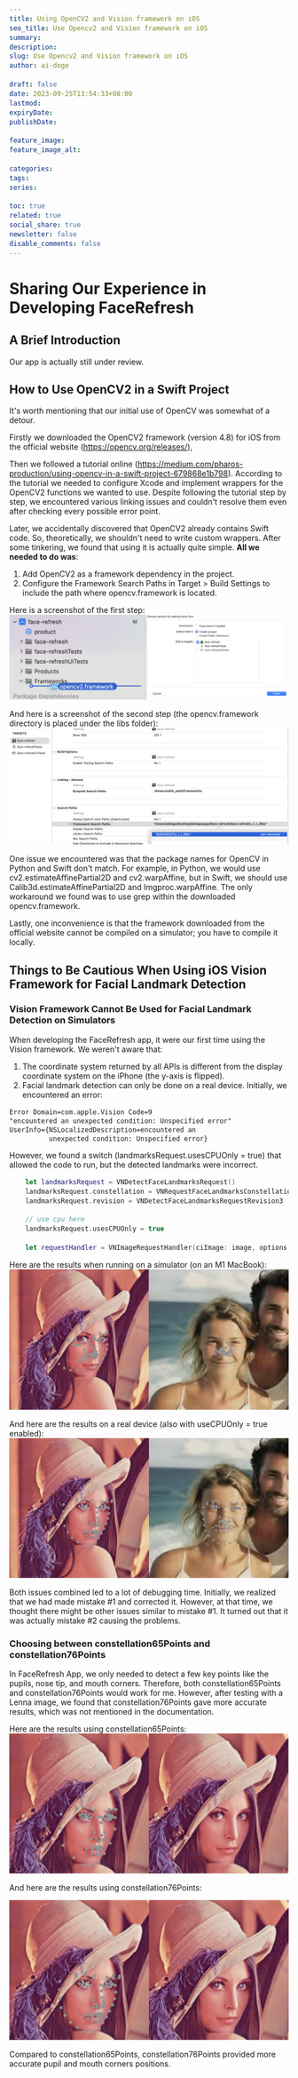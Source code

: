 ```yaml
---
title: Using OpenCV2 and Vision framework on iOS
seo_title: Use Opencv2 and Vision framework on iOS
summary: 
description: 
slug: Use Opencv2 and Vision framework on iOS
author: ai-doge

draft: false
date: 2023-09-25T13:54:33+08:00
lastmod: 
expiryDate: 
publishDate: 

feature_image: 
feature_image_alt: 

categories:
tags:
series:

toc: true
related: true
social_share: true
newsletter: false
disable_comments: false
---
```


# Sharing Our Experience in Developing FaceRefresh

## A Brief Introduction
Our app is actually still under review.

## How to Use OpenCV2 in a Swift Project
It's worth mentioning that our initial use of OpenCV was somewhat of a detour.

Firstly we downloaded the OpenCV2 framework (version 4.8) for iOS from the official website (https://opencv.org/releases/),

Then we followed a tutorial online (https://medium.com/pharos-production/using-opencv-in-a-swift-project-679868e1b798).
According to the tutorial we needed to configure Xcode and implement wrappers for the OpenCV2 functions we wanted to use. Despite following the tutorial step by step, we encountered various linking issues and couldn't resolve them even after checking every possible error point.

Later, we accidentally discovered that OpenCV2 already contains Swift code. So, theoretically, we shouldn't need to write custom wrappers. After some tinkering, we found that using it is actually quite simple. **All we needed to do was**:

1. Add OpenCV2 as a framework dependency in the project.
2. Configure the Framework Search Paths in Target > Build Settings to include the path where opencv.framework is located.

Here is a screenshot of the first step:
![import_opencv2_to_project_1](images/import_opencv2_to_project_1_2.png)

And here is a screenshot of the second step (the opencv.framework directory is placed under the libs folder):
![import_opencv2_to_project_2](images/import_opencv2_to_project_3.png)

One issue we encountered was that the package names for OpenCV in Python and Swift don't match. For example, in Python, we would use cv2.estimateAffinePartial2D and cv2.warpAffine, but in Swift, we should use Calib3d.estimateAffinePartial2D and Imgproc.warpAffine. The only workaround we found was to use grep within the downloaded opencv.framework.


Lastly, one inconvenience is that the framework downloaded from the official website cannot be compiled on a simulator; you have to compile it locally.


## Things to Be Cautious When Using iOS Vision Framework for Facial Landmark Detection

### Vision Framework Cannot Be Used for Facial Landmark Detection on Simulators
When developing the FaceRefresh app, it were our first time using the Vision framework. We weren't aware that:
1. The coordinate system returned by all APIs is different from the display coordinate system on the iPhone (the y-axis is flipped).
2. Facial landmark detection can only be done on a real device.
Initially, we encountered an error:
```
Error Domain=com.apple.Vision Code=9 
"encountered an unexpected condition: Unspecified error" 
UserInfo={NSLocalizedDescription=encountered an 
          unexpected condition: Unspecified error}
```

However, we found a switch (landmarksRequest.usesCPUOnly = true) that allowed the code to run, but the detected landmarks were incorrect.

```swift
    let landmarksRequest = VNDetectFaceLandmarksRequest()
    landmarksRequest.constellation = VNRequestFaceLandmarksConstellation.constellation76Points
    landmarksRequest.revision = VNDetectFaceLandmarksRequestRevision3

    // use cpu here
    landmarksRequest.usesCPUOnly = true

    let requestHandler = VNImageRequestHandler(ciImage: image, options: [:])
```
Here are the results when running on a simulator (on an M1 MacBook):
![face_landmarks_constellation_on_simulator](images/2_face_landmarks_constellation_on_simulator.jpg)

And here are the results on a real device (also with useCPUOnly = true enabled):
![face_landmarks_constellation_76_on_device](images/2_face_landmarks_constellation_76_on_device.jpg)

Both issues combined led to a lot of debugging time. Initially, we realized that we had made mistake #1 and corrected it. However, at that time, we thought there might be other issues similar to mistake #1. It turned out that it was actually mistake #2 causing the problems.

### Choosing between constellation65Points and constellation76Points 

In FaceRefresh App, we only needed to detect a few key points like the pupils, nose tip, and mouth corners. Therefore, both constellation65Points and constellation76Points would work for me. However, after testing with a Lenna image, we found that constellation76Points gave more accurate results, which was not mentioned in the documentation.

Here are the results using constellation65Points:
![face_landmarks_constellation_65_on_device](images/face_landmarks_constellation_65.jpg)

And here are the results using constellation76Points:

![face_landmarks_constellation_76_on_device](images/face_landmarks_constellation_76.jpg)

Compared to constellation65Points, constellation76Points provided more accurate pupil and mouth corners positions.
